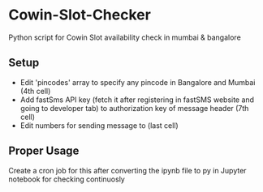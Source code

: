 # Cowin-Slot-Checker
Python script for Cowin Slot availability check in mumbai & bangalore
## Setup
 - Edit 'pincodes' array to specify any pincode in Bangalore and Mumbai (4th cell)
 - Add fastSms API key (fetch it after registering in fastSMS website and going to developer tab) to authorization key of message header (7th cell)
 - Edit numbers for sending message to (last cell)
## Proper Usage 
Create a cron job for this after converting the ipynb file to py in Jupyter notebook for checking continuosly
